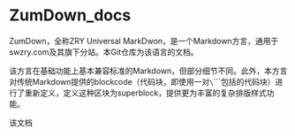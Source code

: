 # ZumDown_docs

ZumDown，全称ZRY Universal MarkDwon，是一个Markdown方言，通用于swzry.com及其旗下分站。本Git仓库为该语言的文档。

该方言在基础功能上基本兼容标准的Markdown，但部分细节不同。此外，本方言对传统Markdown提供的blockcode（代码块，即使用一对`\`\`\``包括的代码块）进行了重新定义，定义这种区块为superblock，提供更为丰富的复杂排版样式功能。

该文档